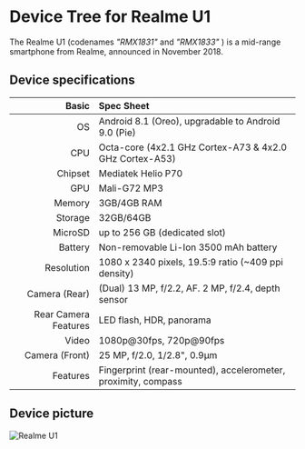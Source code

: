 # Device Tree for Realme U1 

The Realme U1 (codenames _"RMX1831"_ and _"RMX1833"_ ) is a mid-range smartphone from Realme, announced in November 2018.


## Device specifications

Basic   | Spec Sheet
-------:|:-------------------------
OS | Android 8.1 (Oreo), upgradable to Android 9.0 (Pie)
CPU     | Octa-core (4x2.1 GHz Cortex-A73 & 4x2.0 GHz Cortex-A53)
Chipset | Mediatek Helio P70
GPU     | Mali-G72 MP3
Memory  | 3GB/4GB RAM
Storage | 32GB/64GB
MicroSD | up to 256 GB (dedicated slot)
Battery | Non-removable Li-Ion 3500 mAh battery
Resolution | 1080 x 2340 pixels, 19.5:9 ratio (~409 ppi density)
Camera (Rear)  | (Dual) 13 MP, f/2.2, AF. 2 MP, f/2.4, depth sensor
Rear Camera Features | LED flash, HDR, panorama
Video | 1080p@30fps, 720p@90fps
Camera (Front)  | 25 MP, f/2.0, 1/2.8", 0.9µm
Features| Fingerprint (rear-mounted), accelerometer, proximity, compass

## Device picture

![Realme U1](https://windzard.com/wp-content/uploads/2020/01/5-BLACK-6.jpg "Realme U1")
